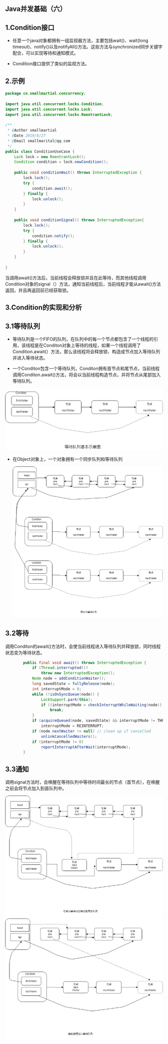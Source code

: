 ##  Java并发基础（六）

## 1.Condition接口

- 任意一个java对象都拥有一组监视器方法，主要包括wait()、wait(long timeout)、notify()以及notifyAll()方法。这些方法与synchronized同步关键字配合，可以实现等待和通知模式。

- Condition接口提供了类似的监视方法。


## 2.示例

```java
package cn.smallmartial.concurrency;

import java.util.concurrent.locks.Condition;
import java.util.concurrent.locks.Lock;
import java.util.concurrent.locks.ReentrantLock;

/**
 * @Author smallmartial
 * @Date 2019/8/27
 * @Email smallmarital@qq.com
 */
public class ConditionUseCase {
    Lock lock = new ReentrantLock();
    Condition condition = lock.newCondition();
    
    public void conditionWait() throws InterruptedException {
        lock.lock();
        try {
            condition.await();
        } finally {
            lock.unlock();
        }
    }
    
    public void conditionSignal() throws InterruptedException{
        lock.lock();
        try {
            condition.notify();
        } finally {
            lock.unlock();
        }
    }
    
}

```

当调用await()方法后，当前线程会释放锁并且在此等待，而其他线程调用Condition对象的signal（）方法，通知当前线程后，当前线程才能从await()方法返回，并且再返回前已经获取锁。

## 3.Condition的实现和分析

## 3.1等待队列

- 等待队列是一个FIFO的队列，在队列中的每一个节点都包含了一个线程的引用，该线程是在Conditon对象上等待的线程，如果一个线程调用了Condition.await(）方法，那么该线程将会释放锁、构造成节点加入等待队列并进入等待状态。

- 一个Conditon包含一个等待队列，Conditon拥有首节点和尾节点，当前线程调用Conditon.await()方法，将会以当前线程构造节点，并将节点从尾部加入等待队列。

  

![Conditon1](assets/Conditon1.png)

- 在Object对象上，一个对象拥有一个同步队列和等待队列

  ![Conditon2](assets/Conditon2.png)

## 3.2等待

调用Conditon的await()方法时，会使当前线程进入等待队列并释放锁，同时线程状态变为等待状态。

```java
        public final void await() throws InterruptedException {
            if (Thread.interrupted())
                throw new InterruptedException();
            Node node = addConditionWaiter();
            long savedState = fullyRelease(node);
            int interruptMode = 0;
            while (!isOnSyncQueue(node)) {
                LockSupport.park(this);
                if ((interruptMode = checkInterruptWhileWaiting(node)) != 0)
                    break;
            }
            if (acquireQueued(node, savedState) && interruptMode != THROW_IE)
                interruptMode = REINTERRUPT;
            if (node.nextWaiter != null) // clean up if cancelled
                unlinkCancelledWaiters();
            if (interruptMode != 0)
                reportInterruptAfterWait(interruptMode);
        }
```



## 3.3通知

调用signal方法时，会唤醒在等待队列中等待时间最长的节点（首节点），在唤醒 之前会将节点加入到首队列中。

![Conditon4](assets/Conditon4.png)![Conditon3](assets/Conditon3.png)